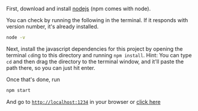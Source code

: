 First, download and install [nodejs](https://nodejs.org/en/) (npm comes with node).

You can check by running the following in the terminal. If it responds with version number, it's already installed.

```bash
node -v
```

Next, install the javascript dependencies for this project by opening the terminal `cd`ing to this directory and running `npm install`. Hint: You can type `cd` and then drag the directory to the terminal window, and it'll paste the path there, so you can just hit enter.

Once that's done, run

```bash
npm start
```

And go to [`http://localhost:1234`](http://localhost:1234) in your browser or [click here](http://localhost:1234)
